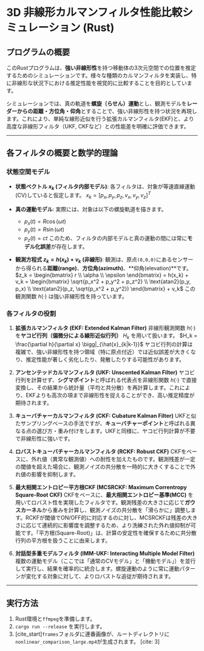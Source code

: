 # 3D 非線形カルマンフィルタ性能比較シミュレーション (Rust)

## プログラムの概要

このRustプログラムは、**強い非線形性**を持つ移動体の3次元空間での位置を推定するためのシミュレーションです。様々な種類のカルマンフィルタを実装し、特に非線形な状況下における推定性能を視覚的に比較することを目的としています。

シミュレーションでは、真の軌道を**螺旋（らせん）運動**とし、観測モデルを**レーダーからの距離・方位角・仰角**とすることで、強い非線形性を持つ状況を再現します。これにより、単純な線形近似を行う拡張カルマンフィルタ(EKF)と、より高度な非線形フィルタ（UKF, CKFなど）との性能差を明確に評価できます。

-----

## 各フィルタの概要と数学的理論

### 状態空間モデル

* **状態ベクトル $x_k$ (フィルタ内部モデル)**: 各フィルタは、対象が等速直線運動(CV)していると仮定します。
    $`x_k = [p_x, p_y, p_z, v_x, v_y, v_z]^T`$

* **真の運動モデル**: 実際には、対象は以下の螺旋軌道を描きます。
    - $`p_x(t) = R \cos(\omega t)`$
    - $`p_y(t) = R \sin(\omega t)`$
    - $`p_z(t) = ct`$
    このため、フィルタの内部モデルと真の運動の間には常に**モデル化誤差**が存在します。

* **観測方程式 $`z_k = h(x_k) + v_k`$ (非線形)**: 観測は、原点`(0,0,0)`にあるセンサーから得られる**距離(range)**、**方位角(azimuth)**、**仰角(elevation)**です。
    $`z_k = \begin{bmatrix} r \\ \alpha \\ \epsilon \end{bmatrix} = h(x_k) + v_k = \begin{bmatrix} \sqrt{p_x^2 + p_y^2 + p_z^2} \\ \text{atan2}(p_y, p_x) \\ \text{atan2}(p_z, \sqrt{p_x^2 + p_y^2}) \end{bmatrix} + v_k`$
    この観測関数 $`h(\cdot)`$ は強い非線形性を持っています。

### 各フィルタの役割

1.  **拡張カルマンフィルタ (EKF: Extended Kalman Filter)**
    非線形観測関数 $`h(\cdot)`$ を**ヤコビ行列（偏微分による線形近似行列）** $`H_k`$ を用いて扱います。
    $`H_k = \frac{\partial h}{\partial x} \bigg|_{\hat{x}_{k|k-1}}`$
    ヤコビ行列の計算は複雑で、強い非線形性を持つ領域（特に原点付近）では近似誤差が大きくなり、推定性能が著しく劣化したり、発散したりする可能性があります。

2.  **アンセンテッドカルマンフィルタ (UKF: Unscented Kalman Filter)**
    ヤコビ行列を計算せず、**シグマポイント**と呼ばれる代表点を非線形関数 $`h(\cdot)`$ で直接変換し、その結果から統計量（平均と共分散）を再計算します。これにより、EKFよりも高次の項まで非線形性を捉えることができ、高い推定精度が期待されます。

3.  **キューバチャーカルマンフィルタ (CKF: Cubature Kalman Filter)**
    UKFと似たサンプリングベースの手法ですが、**キューバチャーポイント**と呼ばれる異なる点の選び方・重み付けをします。UKFと同様に、ヤコビ行列計算が不要で非線形性に強いです。

4.  **ロバストキューバチャーカルマンフィルタ (RCKF: Robust CKF)**
    CKFをベースに、外れ値（異常な観測値）への耐性を加えたものです。観測残差が一定の閾値を超えた場合に、観測ノイズの共分散を一時的に大きくすることで外れ値の影響を抑制します。

5.  **最大相関エントロピー平方根CKF (MCSRCKF: Maximum Correntropy Square-Root CKF)**
    CKFをベースに、**最大相関エントロピー基準(MCC)** を用いてロバスト性を実現したフィルタです。観測残差の大きさに応じて**ガウスカーネル**から重みを計算し、観測ノイズの共分散を「滑らかに」調整します。RCKFが閾値でON/OFF的に対応するのに対し、MCSRCKFは残差の大きさに応じて連続的に影響度を調整するため、より洗練された外れ値抑制が可能です。「平方根(Square-Root)」は、計算の安定性を確保するために共分散行列の平方根を扱うことに由来します。

6.  **対話型多重モデルフィルタ (IMM-UKF: Interacting Multiple Model Filter)**
    複数の運動モデル（ここでは「通常のCVモデル」と「機動モデル」）を並行して実行し、結果を確率的に統合します。螺旋運動のように常に運動パターンが変化する対象に対して、よりロバストな追従が期待されます。

-----

## 実行方法

1.  Rust環境と`ffmpeg`を準備します。
2.  `cargo run --release` を実行します。
3.  [cite_start]`frames`フォルダに連番画像が、ルートディレクトリに`nonlinear_comparison_large.mp4`が生成されます。 [cite: 3]